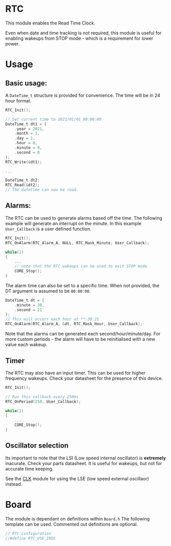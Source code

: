 # RTC
This module enables the Read Time Clock.

Even when date and time tracking is not required, this module is useful for enabling wakeups from STOP mode - which is a requirement for lower power.

# Usage

## Basic usage:

A `DateTime_t` structure is provided for convenience. The time will be in 24 hour format.

```c
RTC_Init();

// Set current time to 2021/01/01 00:00:00
DateTime_t dt1 = {
    .year = 2021,
    .month = 1,
    .day = 1,
    .hour = 0,
    .minute = 0,
    .second = 0
};
RTC_Write(&dt1);

...

DateTime_t dt2;
RTC_Read(&dt2);
// The datetime can now be read.
```

## Alarms:

The RTC can be used to generate alarms based off the time. The following example will generate an interrupt on the minute. In this example `User_Callback` is a user defined function.

```c
RTC_Init();
RTC_OnAlarm(RTC_Alarm_A, NULL, RTC_Mask_Minute, User_Callback);

while(1)
{
    ...
    // note that the RTC wakeups can be used to exit STOP mode
    CORE_Stop();
}
```

The alarm time can also be set to a specific time. When not provided, the DT argument is assumed to be `00:00:00`.
```c
DateTime_t dt = {
    .minute = 30,
    .second = 21
};
// This will occurr each hour at **:30:21
RTC_OnAlarm(RTC_Alarm_A, &dt, RTC_Mask_Hour, User_Callback);
```

Note that the alarms can be generated each second/hour/minute/day. For more custom periods - the alarm will have to be reinitialised with a new value each wakeup.

## Timer

The RTC may also have an input timer. This can be used for higher frequency wakeups. Check your datasheet for the presence of this device.

```c
RTC_Init();

// Run this callback every 250ms
RTC_OnPeriod(250, User_Callback);

while(1)
{
    ...
    CORE_Stop();
}
```

## Oscillator selection

Its important to note that the LSI (Low speed internal oscillator) is **extremely** inacurate. Check your parts datasheet. It is useful for wakeups, but not for accurate time keeping.

See the [CLK](CLK.md) module for using the LSE (low speed external oscillaor) instead.

# Board

The module is dependant on definitions within `Board.h`
The following template can be used. Commented out definitions are optional.

```C
// RTC configuration
//#define RTC_USE_IRQS
```